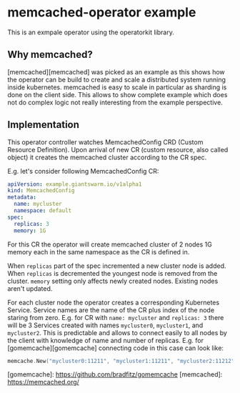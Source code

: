 # memcached-operator example

This is an exmpale operator using the operatorkit library.

## Why memcached?

[memcached][memcached] was picked as an example as this shows how the operator
can be build to create and scale a distributed system running inside
kubernetes. memcached is easy to scale in particular as sharding is done on the
client side. This allows to show complete example which does not do complex
logic not really interesting from the example perspective.

## Implementation

This operator controller watches MemcachedConfig CRD (Custom Resource
Definition). Upon arrival of new CR (custom resource, also called object) it
creates the memcached cluster according to the CR spec.

E.g. let's consider following MemcachedConfig CR:

```yaml
apiVersion: example.giantswarm.io/v1alpha1
kind: MemcachedConfig
metadata:
  name: mycluster
  namespace: default
spec:
  replicas: 3
  memory: 1G
```

For this CR the operator will create memcached cluster of 2 nodes 1G memory
each in the same namespace as the CR is defined in.

When `replicas` part of the spec incremented a new cluster node is added. When
`replicas` is decremented the youngest node is removed from the cluster.
`memory` setting only affects newly created nodes. Existing nodes aren't
updated.

For each cluster node the operator creates a corresponding Kubernetes Service.
Service names are the name of the CR plus index of the node staring from zero.
E.g. for CR with `name: mycluster` and `replicas: 3` there will be 3 Services
created with names `mycluster0`, `mycluster1`, and `mycluster2`. This is
predictable and allows to connect easily to all nodes by the client with
knowledge of name and number of replicas. E.g. for [gomemcache][gomemcache]
connecting code in this case can look like:

```go
memcache.New("mycluster0:11211", "mycluster1:11211", "mycluster2:11212")
```

[gomemcache]: https://github.com/bradfitz/gomemcache [memcached]:
https://memcached.org/
